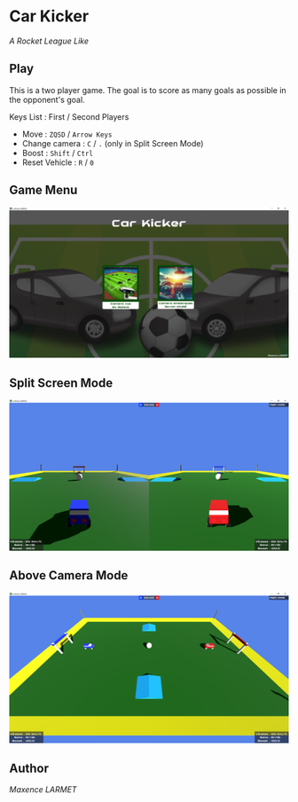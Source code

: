 # Car Kicker
_A Rocket League Like_

## Play

This is a two player game. The goal is to score as many goals as possible in the opponent's goal.

Keys List : First / Second Players
- Move : `ZQSD` / `Arrow Keys`
- Change camera : `C` / `.` (only in Split Screen Mode)
- Boost : `Shift` / `Ctrl`
- Reset Vehicle : `R` / `0`


## Game Menu
![Game Menu](./assets/images/game_menu.png)

## Split Screen Mode
![Game Menu](./assets/images/game_split_screen.png)

## Above Camera Mode
![Game Menu](./assets/images/game_above_camera.png)

## Author
*Maxence LARMET*